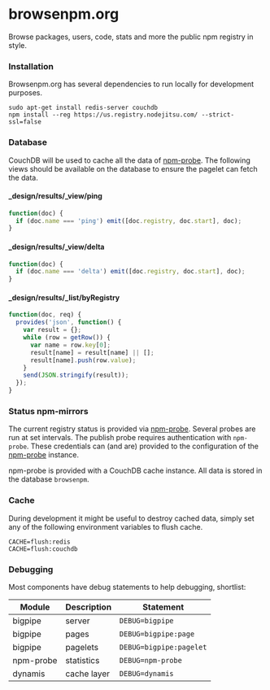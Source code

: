 browsenpm.org
=============

Browse packages, users, code, stats and more the public npm registry in style.

### Installation

Browsenpm.org has several dependencies to run locally for development purposes.

```
sudo apt-get install redis-server couchdb
npm install --reg https://us.registry.nodejitsu.com/ --strict-ssl=false
```

### Database

CouchDB will be used to cache all the data of [npm-probe]. The following views
should be available on the database to ensure the pagelet can fetch the data.

#### _design/results/_view/ping

```js
function(doc) {
  if (doc.name === 'ping') emit([doc.registry, doc.start], doc);
}
```

#### _design/results/_view/delta

```js
function(doc) {
  if (doc.name === 'delta') emit([doc.registry, doc.start], doc);
}
```

#### _design/results/_list/byRegistry

``` js
function(doc, req) {
  provides('json', function() {
    var result = {};
    while (row = getRow()) {
      var name = row.key[0];
      result[name] = result[name] || [];
      result[name].push(row.value);
    }
    send(JSON.stringify(result));
  });
}
```

### Status npm-mirrors

The current registry status is provided via [npm-probe]. Several probes are run at
set intervals. The publish probe requires authentication with `npm-probe`. These
credentials can (and are) provided to the configuration of the [npm-probe] instance.

npm-probe is provided with a CouchDB cache instance. All data is stored in the
database `browsenpm`.

[npm-probe]: https://github.com/Moveo/npm-probe

### Cache

During development it might be useful to destroy cached data, simply set any of the
following environment variables to flush cache.

```
CACHE=flush:redis
CACHE=flush:couchdb
```

### Debugging

Most components have debug statements to help debugging, shortlist:

| Module    | Description | Statement               |
| --------- | ----------- | ----------------------- |
| bigpipe   | server      | `DEBUG=bigpipe`         |
| bigpipe   | pages       | `DEBUG=bigpipe:page`    |
| bigpipe   | pagelets    | `DEBUG=bigpipe:pagelet` |
| npm-probe | statistics  | `DEBUG=npm-probe`       |
| dynamis   | cache layer | `DEBUG=dynamis`         |